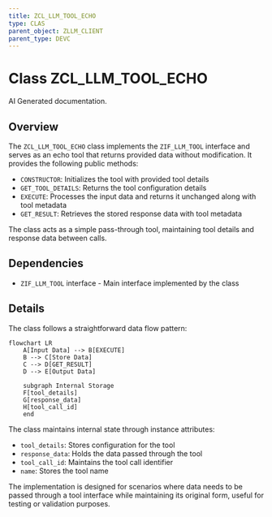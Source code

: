 ```yaml
---
title: ZCL_LLM_TOOL_ECHO
type: CLAS
parent_object: ZLLM_CLIENT
parent_type: DEVC
---
```


# Class ZCL_LLM_TOOL_ECHO

AI Generated documentation.
## Overview
The `ZCL_LLM_TOOL_ECHO` class implements the `ZIF_LLM_TOOL` interface and serves as an echo tool that returns provided data without modification. It provides the following public methods:

- `CONSTRUCTOR`: Initializes the tool with provided tool details
- `GET_TOOL_DETAILS`: Returns the tool configuration details
- `EXECUTE`: Processes the input data and returns it unchanged along with tool metadata
- `GET_RESULT`: Retrieves the stored response data with tool metadata

The class acts as a simple pass-through tool, maintaining tool details and response data between calls.

## Dependencies
- `ZIF_LLM_TOOL` interface - Main interface implemented by the class

## Details
The class follows a straightforward data flow pattern:

```mermaid
flowchart LR
    A[Input Data] --> B[EXECUTE]
    B --> C[Store Data]
    C --> D[GET_RESULT]
    D --> E[Output Data]
    
    subgraph Internal Storage
    F[tool_details]
    G[response_data]
    H[tool_call_id]
    end
```

The class maintains internal state through instance attributes:
- `tool_details`: Stores configuration for the tool
- `response_data`: Holds the data passed through the tool
- `tool_call_id`: Maintains the tool call identifier
- `name`: Stores the tool name

The implementation is designed for scenarios where data needs to be passed through a tool interface while maintaining its original form, useful for testing or validation purposes.

